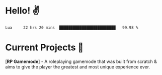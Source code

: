 # Hello! ✌️

<!--START_SECTION:waka-->
```text
Lua     22 hrs 20 mins  █████████████████████████   99.98 % 
```
<!--END_SECTION:waka-->

# Current Projects 🎨
[**RP Gamemode**] - A roleplaying gamemode that was built from scratch & aims to give the player the greatest and most unique experience ever.
